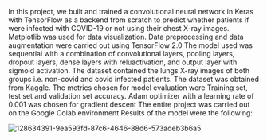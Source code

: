In this project, we built and trained a convolutional neural network in Keras with TensorFlow as a backend from scratch to predict whether patients if were infected with COVID-19 or not using their chest X-ray images. Matplotlib was used for data visualization. Data preprocessing and data augmentation were carried out using TensorFlow 2.0 The model used was sequential with a combination of convolutional layers, pooling layers, dropout layers, dense layers with reluactivation, and output layer with sigmoid activation. The dataset contained the lungs X-ray images of both groups i.e. non-covid and covid infected patients. The dataset was obtained from Kaggle. The metrics chosen for model evaluation were Training set, test set and validation set accuracy. Adam optimizer with a learning rate of 0.001 was chosen for gradient descent The entire project was carried out on the Google Colab environment Results of the model were the following: 

![128634391-9ea593fd-87c6-4646-88d6-573adeb3b6a5](https://github.com/haixinchen2022/Covid-Prediction-Project-/assets/110492192/85ff1d1d-a3b6-4dab-a214-027faf539e90)

